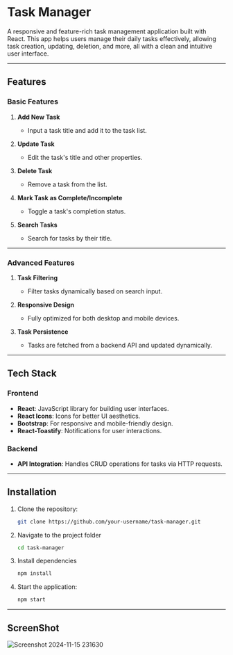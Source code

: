 # **Task Manager**

A responsive and feature-rich task management application built with React. This app helps users manage their daily tasks effectively, allowing task creation, updating, deletion, and more, all with a clean and intuitive user interface.

---

## **Features**

### **Basic Features**
1. **Add New Task**  
   - Input a task title and add it to the task list.
   
2. **Update Task**  
   - Edit the task's title and other properties.

3. **Delete Task**  
   - Remove a task from the list.

4. **Mark Task as Complete/Incomplete**  
   - Toggle a task's completion status.

5. **Search Tasks**  
   - Search for tasks by their title.

---

### **Advanced Features**
1. **Task Filtering**  
   - Filter tasks dynamically based on search input.

2. **Responsive Design**  
   - Fully optimized for both desktop and mobile devices.

3. **Task Persistence**  
   - Tasks are fetched from a backend API and updated dynamically.

---

## **Tech Stack**

### **Frontend**
- **React**: JavaScript library for building user interfaces.
- **React Icons**: Icons for better UI aesthetics.
- **Bootstrap**: For responsive and mobile-friendly design.
- **React-Toastify**: Notifications for user interactions.

### **Backend**
- **API Integration**: Handles CRUD operations for tasks via HTTP requests.

---

## **Installation**

1. Clone the repository:
   ```bash
   git clone https://github.com/your-username/task-manager.git
2. Navigate to the project folder
   ```bash
   cd task-manager
3. Install dependencies
   ```bash
   npm install
4. Start the application:
   ```bash
   npm start
---
## **ScreenShot**

![Screenshot 2024-11-15 231630](https://github.com/user-attachments/assets/4de184f0-7fae-4a22-93f7-37b44e4c389e)

 
